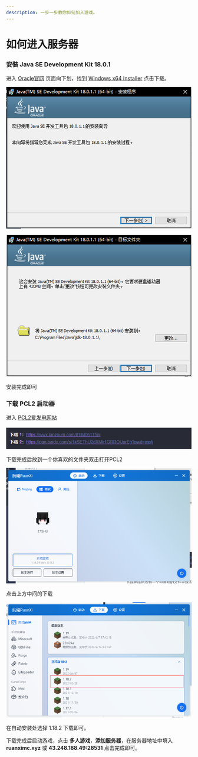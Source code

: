 ```yaml
---
description: 一步一步教你如何加入游戏。
---
```


# 如何进入服务器

### 安裝 **Java SE Development Kit 18.0.1**

进入 [Oracle官网](https://www.oracle.com/java/technologies/javase/jdk18-archive-downloads.html) 页面向下划，找到 [Windows x64 Installer](https://download.oracle.com/java/18/archive/jdk-18.0.1.1\_windows-x64\_bin.exe) 点击下载。

![打开安装包](<../.gitbook/assets/image (1).png>)

![点击下一步](<../.gitbook/assets/image (6).png>)

安装完成即可

### 下载 PCL2 启动器

进入 [PCL2爱发电网站](https://afdian.net/p/0164034c016c11ebafcb52540025c377)

![随便选择一个下载](<../.gitbook/assets/image (9).png>)

下载完成后放到一个你喜欢的文件夹双击打开PCL2

![](<../.gitbook/assets/image (5).png>)

点击上方中间的下载

![](<../.gitbook/assets/image (8).png>)

在自动安装处选择 1.18.2 下载即可。

下载完成后启动游戏，点击 **多人游戏**，**添加服务器**，在服务器地址中填入 **ruanximc.xyz** 或 **43.248.188.49:28531** 点击完成即可。

